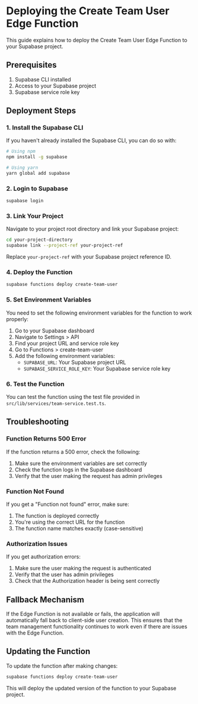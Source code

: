 # Deploying the Create Team User Edge Function

This guide explains how to deploy the Create Team User Edge Function to your Supabase project.

## Prerequisites

1. Supabase CLI installed
2. Access to your Supabase project
3. Supabase service role key

## Deployment Steps

### 1. Install the Supabase CLI

If you haven't already installed the Supabase CLI, you can do so with:

```bash
# Using npm
npm install -g supabase

# Using yarn
yarn global add supabase
```

### 2. Login to Supabase

```bash
supabase login
```

### 3. Link Your Project

Navigate to your project root directory and link your Supabase project:

```bash
cd your-project-directory
supabase link --project-ref your-project-ref
```

Replace `your-project-ref` with your Supabase project reference ID.

### 4. Deploy the Function

```bash
supabase functions deploy create-team-user
```

### 5. Set Environment Variables

You need to set the following environment variables for the function to work properly:

1. Go to your Supabase dashboard
2. Navigate to Settings > API
3. Find your project URL and service role key
4. Go to Functions > create-team-user
5. Add the following environment variables:
   - `SUPABASE_URL`: Your Supabase project URL
   - `SUPABASE_SERVICE_ROLE_KEY`: Your Supabase service role key

### 6. Test the Function

You can test the function using the test file provided in `src/lib/services/team-service.test.ts`.

## Troubleshooting

### Function Returns 500 Error

If the function returns a 500 error, check the following:

1. Make sure the environment variables are set correctly
2. Check the function logs in the Supabase dashboard
3. Verify that the user making the request has admin privileges

### Function Not Found

If you get a "Function not found" error, make sure:

1. The function is deployed correctly
2. You're using the correct URL for the function
3. The function name matches exactly (case-sensitive)

### Authorization Issues

If you get authorization errors:

1. Make sure the user making the request is authenticated
2. Verify that the user has admin privileges
3. Check that the Authorization header is being sent correctly

## Fallback Mechanism

If the Edge Function is not available or fails, the application will automatically fall back to client-side user creation. This ensures that the team management functionality continues to work even if there are issues with the Edge Function.

## Updating the Function

To update the function after making changes:

```bash
supabase functions deploy create-team-user
```

This will deploy the updated version of the function to your Supabase project.